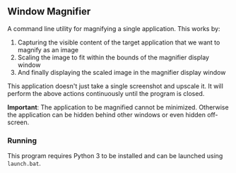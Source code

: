 Window Magnifier
---

A command line utility for magnifying a single application. This works by:
1. Capturing the visible content of the target application that we want to magnify as an image
2. Scaling the image to fit within the bounds of the magnifier display window
3. And finally displaying the scaled image in the magnifier display window

This application doesn't just take a single screenshot and upscale it. It will perform the above actions
continuously until the program is closed.

**Important**: The application to be magnified cannot be minimized. Otherwise the application can be hidden behind other
windows or even hidden off-screen.

### Running
This program requires Python 3 to be installed and can be launched using `launch.bat`.